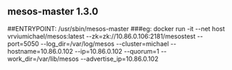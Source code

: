 mesos-master 1.3.0
---
##ENTRYPOINT: /usr/sbin/mesos-master
###eg: docker run -it --net host vrviumichael/mesos:latest  --zk=zk://10.86.0.106:2181/mesostest --port=5050 --log_dir=/var/log/mesos --cluster=michael --hostname=10.86.0.102 --ip=10.86.0.102 --quorum=1 --work_dir=/var/lib/mesos --advertise_ip=10.86.0.102
